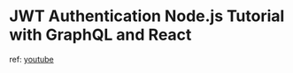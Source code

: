 # JWT Authentication Node.js Tutorial with GraphQL and React

ref: [youtube](https://youtu.be/25GS0MLT8JU)
